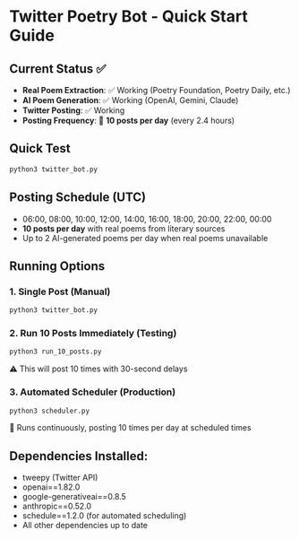 # Twitter Poetry Bot - Quick Start Guide

## Current Status ✅
- **Real Poem Extraction**: ✅ Working (Poetry Foundation, Poetry Daily, etc.)
- **AI Poem Generation**: ✅ Working (OpenAI, Gemini, Claude)
- **Twitter Posting**: ✅ Working
- **Posting Frequency**: 🚀 **10 posts per day** (every 2.4 hours)

## Quick Test
```bash
python3 twitter_bot.py
```

## Posting Schedule (UTC)
- 06:00, 08:00, 10:00, 12:00, 14:00, 16:00, 18:00, 20:00, 22:00, 00:00
- **10 posts per day** with real poems from literary sources
- Up to 2 AI-generated poems per day when real poems unavailable

## Running Options

### 1. Single Post (Manual)
```bash
python3 twitter_bot.py
```

### 2. Run 10 Posts Immediately (Testing)
```bash
python3 run_10_posts.py
```
⚠️ This will post 10 times with 30-second delays

### 3. Automated Scheduler (Production)
```bash
python3 scheduler.py
```
🔄 Runs continuously, posting 10 times per day at scheduled times

## Dependencies Installed:
- tweepy (Twitter API)
- openai==1.82.0
- google-generativeai==0.8.5
- anthropic==0.52.0
- schedule==1.2.0 (for automated scheduling)
- All other dependencies up to date 